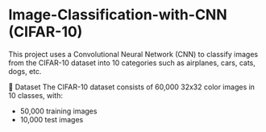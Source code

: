 # Image-Classification-with-CNN (CIFAR-10)
This project uses a Convolutional Neural Network (CNN) to classify images from the CIFAR-10 dataset into 10 categories such as airplanes, cars, cats, dogs, etc.

📂 Dataset
The CIFAR-10 dataset consists of 60,000 32x32 color images in 10 classes, with:

- 50,000 training images
- 10,000 test images
